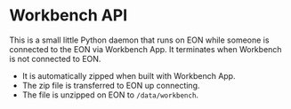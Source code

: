 # Workbench API

This is a small little Python daemon that runs on EON while someone is connected to the EON via Workbench App.  It terminates when Workbench is not connected to EON.

- It is automatically zipped when built with Workbench App.
- The zip file is transferred to EON up connecting.
- The file is unzipped on EON to `/data/workbench`.